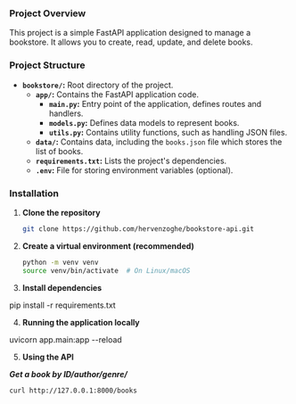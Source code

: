 ### **Project Overview**

This project is a simple FastAPI application designed to manage a bookstore. It allows you to create, read, update, and delete books.

### **Project Structure**

* **`bookstore/`:** Root directory of the project.
    * **`app/`:** Contains the FastAPI application code.
        * **`main.py`:** Entry point of the application, defines routes and handlers.
        * **`models.py`:** Defines data models to represent books.
        * **`utils.py`:** Contains utility functions, such as handling JSON files.
    * **`data/`:** Contains data, including the `books.json` file which stores the list of books.
    * **`requirements.txt`:** Lists the project's dependencies.
    * **`.env`:** File for storing environment variables (optional).

### **Installation**

1. **Clone the repository**
   ```bash
   git clone https://github.com/hervenzoghe/bookstore-api.git


2. **Create a virtual environment (recommended)**
    ```bash
    python -m venv venv
    source venv/bin/activate  # On Linux/macOS

3. **Install dependencies**

pip install -r requirements.txt

4. **Running the application locally**

uvicorn app.main:app --reload

5. **Using the API**

***Get a book by ID/author/genre/***

```
curl http://127.0.0.1:8000/books 
```